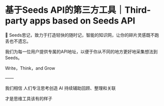 # 基于Seeds API的第三方工具｜Third-party apps based on Seeds API 

🌱 Seeds思记，致力于打造轻快的随时记，智能的知识网，让你的碎片灵感既不跑丢也不遗忘。

我们为每一位用户提供专属的API地址，以便于你从不同的地方更好地采集想法到Seeds。

Write，Think，and Grow

——

我们相信
人们专注思考创造
AI 持续辅助回顾、整理和关联

才是思维工具该有的样子



